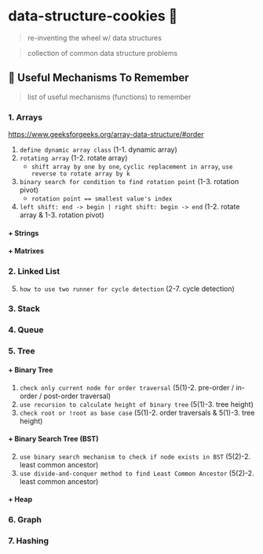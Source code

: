 # data-structure-cookies :cookie:
> re-inventing the wheel w/ data structures

> collection of common data structure problems

## :wrench: Useful Mechanisms To Remember
> list of useful mechanisms (functions) to remember

### 1. Arrays
https://www.geeksforgeeks.org/array-data-structure/#order
1. `define dynamic array class` (1-1. dynamic array)
2. `rotating array` (1-2. rotate array)
    - `shift array by one by one`, `cyclic replacement in array`, `use reverse to rotate array by k`
3. `binary search for condition to find rotation point` (1-3. rotation pivot)
    - `rotation point == smallest value's index`
4. `left shift: end -> begin | right shift: begin -> end` (1-2. rotate array & 1-3. rotation pivot)

#### + Strings

#### + Matrixes

### 2. Linked List
5. `how to use two runner for cycle detection` (2-7. cycle detection)

### 3. Stack

### 4. Queue

### 5. Tree

#### + Binary Tree
1. `check only current node for order traversal` (5(1)-2. pre-order / in-order / post-order traversal)
2. `use recursion to calculate height of binary tree` (5(1)-3. tree height)
3. `check root or !root as base case` (5(1)-2. order traversals & 5(1)-3. tree height)

#### + Binary Search Tree (BST)
2. `use binary search mechanism to check if node exists in BST` (5(2)-2. least common ancestor)
3. `use divide-and-conquer method to find Least Common Ancestor` (5(2)-2. least common ancestor)

#### + Heap

### 6. Graph

### 7. Hashing


